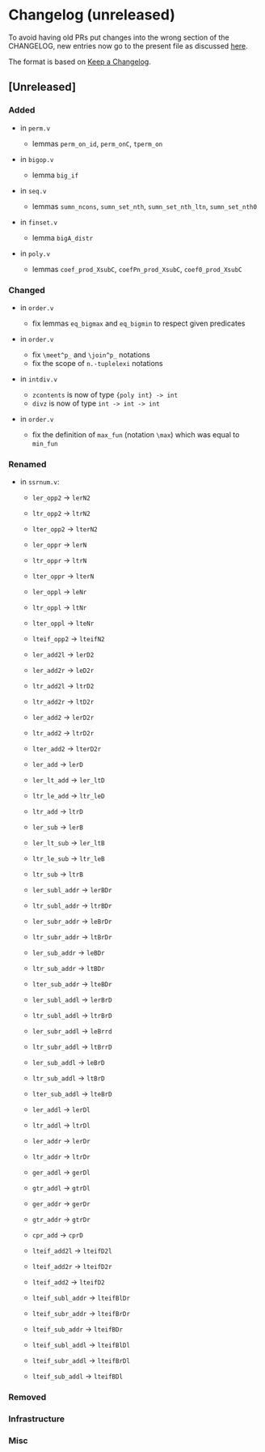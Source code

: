 # Changelog (unreleased)

To avoid having old PRs put changes into the wrong section of the CHANGELOG,
new entries now go to the present file as discussed
[here](https://github.com/math-comp/math-comp/wiki/Agenda-of-the-April-23rd-2019-meeting-9h30-to-12h30#avoiding-issues-with-changelog).

The format is based on [Keep a Changelog](https://keepachangelog.com/en/1.0.0/).

## [Unreleased]

### Added

- in `perm.v`
  + lemmas `perm_on_id`, `perm_onC`, `tperm_on`

- in `bigop.v`
  + lemma `big_if`

- in `seq.v`
  + lemmas `sumn_ncons`, `sumn_set_nth`, `sumn_set_nth_ltn`,
    `sumn_set_nth0`

- in `finset.v`
  + lemma `bigA_distr`

- in `poly.v`
  + lemmas `coef_prod_XsubC`, `coefPn_prod_XsubC`, `coef0_prod_XsubC`

### Changed

- in `order.v`
  + fix lemmas `eq_bigmax` and `eq_bigmin` to respect given predicates

- in `order.v`
  + fix `\meet^p_` and `\join^p_` notations
  + fix the scope of `n.-tuplelexi` notations

- in `intdiv.v`
  + `zcontents` is now of type `{poly int} -> int`
  + `divz` is now of type `int -> int -> int`

- in `order.v`
  + fix the definition of `max_fun` (notation `\max`)
    which was equal to `min_fun`

### Renamed

- in `ssrnum.v`:
  + `ler_opp2` -> `lerN2`
  + `ltr_opp2` -> `ltrN2`
  + `lter_opp2` -> `lterN2`
  + `ler_oppr` -> `lerN`
  + `ltr_oppr` -> `ltrN`
  + `lter_oppr` -> `lterN`
  + `ler_oppl` -> `leNr`
  + `ltr_oppl` -> `ltNr`
  + `lter_oppl` -> `lteNr`
  + `lteif_opp2` -> `lteifN2`
  + `ler_add2l` -> `lerD2`
  + `ler_add2r` -> `leD2r`
  + `ltr_add2l` -> `ltrD2`
  + `ltr_add2r` -> `ltD2r`
  + `ler_add2` -> `lerD2r`
  + `ltr_add2` -> `ltrD2r`
  + `lter_add2` -> `lterD2r`
  + `ler_add` -> `lerD`
  + `ler_lt_add` -> `ler_ltD`
  + `ltr_le_add` -> `ltr_leD`
  + `ltr_add` -> `ltrD`
  + `ler_sub` -> `lerB`
  + `ler_lt_sub` -> `ler_ltB`
  + `ltr_le_sub` -> `ltr_leB`
  + `ltr_sub` -> `ltrB`
  + `ler_subl_addr` -> `lerBDr`
  + `ltr_subl_addr` -> `ltrBDr`
  + `ler_subr_addr` -> `leBrDr`
  + `ltr_subr_addr` -> `ltBrDr`
  + `ler_sub_addr` -> `leBDr`
  + `ltr_sub_addr` -> `ltBDr`
  + `lter_sub_addr` -> `lteBDr`
  + `ler_subl_addl` -> `lerBrD`
  + `ltr_subl_addl` -> `ltrBrD`
  + `ler_subr_addl` -> `leBrrd`
  + `ltr_subr_addl` -> `ltBrrD`
  + `ler_sub_addl` -> `leBrD`
  + `ltr_sub_addl` -> `ltBrD`
  + `lter_sub_addl` -> `lteBrD`

  + `ler_addl` -> `lerDl`
  + `ltr_addl` -> `ltrDl`
  + `ler_addr` -> `lerDr`
  + `ltr_addr` -> `ltrDr`
  + `ger_addl` -> `gerDl`
  + `gtr_addl` -> `gtrDl`
  + `ger_addr` -> `gerDr`
  + `gtr_addr` -> `gtrDr`
  + `cpr_add` -> `cprD`
  + `lteif_add2l` -> `lteifD2l`
  + `lteif_add2r` -> `lteifD2r`
  + `lteif_add2` -> `lteifD2`
  + `lteif_subl_addr` -> `lteifBlDr`
  + `lteif_subr_addr` -> `lteifBrDr`
  + `lteif_sub_addr` -> `lteifBDr`
  + `lteif_subl_addl` -> `lteifBlDl`
  + `lteif_subr_addl` -> `lteifBrDl`
  + `lteif_sub_addl` -> `lteifBDl`

### Removed

### Infrastructure

### Misc

